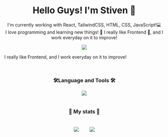 <div align="center">
  <h1>Hello Guys! I'm Stiven 🦎</h1>
  <p>I'm currently working with React, TailwindCSS, HTML, CSS, JavaScript!💻<br>
  I love programming and learning new things! 🚀 
 I really like Frontend 🎨, and I work everyday on it to improve!</p>
  <a href="https://www.linkedin.com/in/airtor-stiven-vusanovich-2a6358261/" target="_blank">
    <img src="https://img.shields.io/badge/LinkedIn-0077B5?style=for-the-badge&logo=linkedin&logoColor=white" />
  </a>
</div>


I really like Frontend, and I work everyday on it to improve!
<div align="center">
  <br>
  <h3> 🛠️Language and Tools 🛠️</h2>
  <img src="https://skillicons.dev/icons?i=js,html,css,git,bootstrap,py,react,vite,tailwind,sass" />
</div>
<div align="center">
  <br>
  <h3> 🚀 My stats 🚀</h2>
  <br>
  <img align="center" src="https://github-readme-stats-alpha-livid.vercel.app/api?username=StivenCodess&show_icons=true&theme=dracula&hide_border=true&border_radius=20"/>
  <span>ㅤㅤ</span>
  <img align="center" src="https://github-readme-stats-alpha-livid.vercel.app/api/top-langs/?username=StivenCodess&theme=dracula&hide_border=true&border_radius=20"/>
</div>



